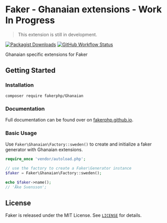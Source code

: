 # Faker - Ghanaian extensions - Work In Progress

>This extension is still in development.

[![Packagist Downloads](https://img.shields.io/packagist/dm/FakerPHP/Ghanaian)](https://packagist.org/packages/fakerphp/Ghanaian)
[![GitHub Workflow Status](https://img.shields.io/github/workflow/status/FakerPHP/Ghanaian/Continuous%20Integration/main)](https://github.com/FakerPHP/Ghanaian/actions)

Ghanaian specific extensions for Faker

## Getting Started

### Installation

```shell
composer require fakerphp/Ghanaian
```

### Documentation

Full documentation can be found over on [fakerphp.github.io](https://fakerphp.github.io).

### Basic Usage

Use `Faker\Ghanaian\Factory::sweden()` to create and initialize a faker generator with Ghanaian extensions.

```php
require_once 'vendor/autoload.php';

// use the factory to create a Faker\Generator instance
$faker = Faker\Ghanaian\Factory::sweden();

echo $faker->name();
// 'Åke Svensson';
```

## License

Faker is released under the MIT License. See [`LICENSE`](LICENSE) for details.
